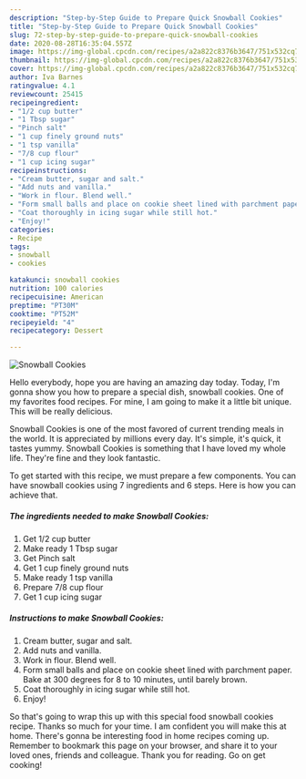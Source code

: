 ```yaml
---
description: "Step-by-Step Guide to Prepare Quick Snowball Cookies"
title: "Step-by-Step Guide to Prepare Quick Snowball Cookies"
slug: 72-step-by-step-guide-to-prepare-quick-snowball-cookies
date: 2020-08-28T16:35:04.557Z
image: https://img-global.cpcdn.com/recipes/a2a822c8376b3647/751x532cq70/snowball-cookies-recipe-main-photo.jpg
thumbnail: https://img-global.cpcdn.com/recipes/a2a822c8376b3647/751x532cq70/snowball-cookies-recipe-main-photo.jpg
cover: https://img-global.cpcdn.com/recipes/a2a822c8376b3647/751x532cq70/snowball-cookies-recipe-main-photo.jpg
author: Iva Barnes
ratingvalue: 4.1
reviewcount: 25415
recipeingredient:
- "1/2 cup butter"
- "1 Tbsp sugar"
- "Pinch salt"
- "1 cup finely ground nuts"
- "1 tsp vanilla"
- "7/8 cup flour"
- "1 cup icing sugar"
recipeinstructions:
- "Cream butter, sugar and salt."
- "Add nuts and vanilla."
- "Work in flour. Blend well."
- "Form small balls and place on cookie sheet lined with parchment paper. Bake at 300 degrees for 8 to 10 minutes, until barely brown."
- "Coat thoroughly in icing sugar while still hot."
- "Enjoy!"
categories:
- Recipe
tags:
- snowball
- cookies

katakunci: snowball cookies 
nutrition: 100 calories
recipecuisine: American
preptime: "PT30M"
cooktime: "PT52M"
recipeyield: "4"
recipecategory: Dessert

---
```



![Snowball Cookies](https://img-global.cpcdn.com/recipes/a2a822c8376b3647/751x532cq70/snowball-cookies-recipe-main-photo.jpg)

Hello everybody, hope you are having an amazing day today. Today, I'm gonna show you how to prepare a special dish, snowball cookies. One of my favorites food recipes. For mine, I am going to make it a little bit unique. This will be really delicious.



Snowball Cookies is one of the most favored of current trending meals in the world. It is appreciated by millions every day. It's simple, it's quick, it tastes yummy. Snowball Cookies is something that I have loved my whole life. They're fine and they look fantastic.


To get started with this recipe, we must prepare a few components. You can have snowball cookies using 7 ingredients and 6 steps. Here is how you can achieve that.

<!--inarticleads1-->

##### The ingredients needed to make Snowball Cookies:

1. Get 1/2 cup butter
1. Make ready 1 Tbsp sugar
1. Get Pinch salt
1. Get 1 cup finely ground nuts
1. Make ready 1 tsp vanilla
1. Prepare 7/8 cup flour
1. Get 1 cup icing sugar




<!--inarticleads2-->

##### Instructions to make Snowball Cookies:

1. Cream butter, sugar and salt.
1. Add nuts and vanilla.
1. Work in flour. Blend well.
1. Form small balls and place on cookie sheet lined with parchment paper. Bake at 300 degrees for 8 to 10 minutes, until barely brown.
1. Coat thoroughly in icing sugar while still hot.
1. Enjoy!




So that's going to wrap this up with this special food snowball cookies recipe. Thanks so much for your time. I am confident you will make this at home. There's gonna be interesting food in home recipes coming up. Remember to bookmark this page on your browser, and share it to your loved ones, friends and colleague. Thank you for reading. Go on get cooking!
